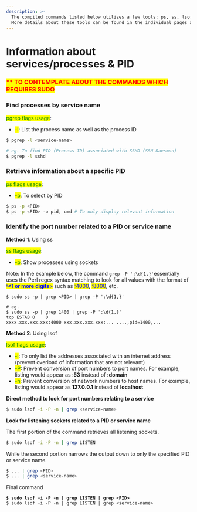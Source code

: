 ```yaml
---
description: >-
  The compiled commands listed below utilizes a few tools: ps, ss, lsof & pgrep.
  More details about these tools can be found in the individual pages above.
---
```


# Information about services/processes & PID

### <mark style="color:red;">\*\* TO CONTEMPLATE ABOUT THE COMMANDS WHICH REQUIRES SUDO</mark>

### Find processes by service name

<mark style="color:green;">pgrep flags usage</mark>:

* <mark style="color:green;">-l</mark>: List the process name as well as the process ID

```sh
$ pgrep -l <service-name>

# eg. To find PID (Process ID) associated with SSHD (SSH Daesmon)
$ pgrep -l sshd
```

### Retrieve information about a specific PID

<mark style="color:green;">ps flags usage</mark>:

* <mark style="color:green;">-p</mark>: To select by PID

```sh
$ ps -p <PID> 
$ ps -p <PID> -o pid, cmd # To only display relevant information
```

### Identify the port number related to a PID or service name

**Method 1**: Using ss

<mark style="color:green;">ss flags usage</mark>:

* <mark style="color:green;">-p</mark>: Show processes using sockets&#x20;

Note: In the example below, the command `grep -P ':\d{1,}'`essentially uses the Perl regex syntax matching to look for all values with the format of <mark style="color:blue;">**:<1 or more digits>**</mark> such as <mark style="color:blue;">:4000</mark>, <mark style="color:blue;">:8000</mark>, etc.&#x20;

```shell
$ sudo ss -p | grep <PID> | grep -P ':\d{1,}'

# eg. 
$ sudo ss -p | grep 1400 | grep -P ':\d{1,}'
tcp ESTAB 0    0    
xxxx.xxx.xxx.xxx:4000 xxx.xxx.xxx.xxx:... ....,pid=1400,...

```

**Method 2**: Using lsof

<mark style="color:green;">lsof flags usage</mark>:

* <mark style="color:green;">-i</mark>: To only list the addresses associated with an internet address (prevent overload of information that are not relevant)
* <mark style="color:green;">-P</mark>: Prevent conversion of port numbers to port names. For example, listing would appear as :**53** instead of **:domain**&#x20;
* <mark style="color:green;">-n</mark>:  Prevent conversion of network numbers to host names. For example, listing would appear as **127.0.0.1** instead of **localhost**



**Direct method to look for port numbers relating to a service**

```sh
$ sudo lsof -i -P -n | grep <service-name>
```

**Look for listening sockets related to a PID or service name**

The first portion of the command retrieves all listening sockets.&#x20;

```sh
$ sudo lsof -i -P -n | grep LISTEN
```

While the second portion narrows the output down to only the specified PID or service name.

```sh
$ ... | grep <PID>
$ ... | grep <service-name>
```

Final command

<pre class="language-sh"><code class="lang-sh"><strong>$ sudo lsof -i -P -n | grep LISTEN | grep &#x3C;PID>
</strong>$ sudo lsof -i -P -n | grep LISTEN | grep &#x3C;service-name>
</code></pre>

